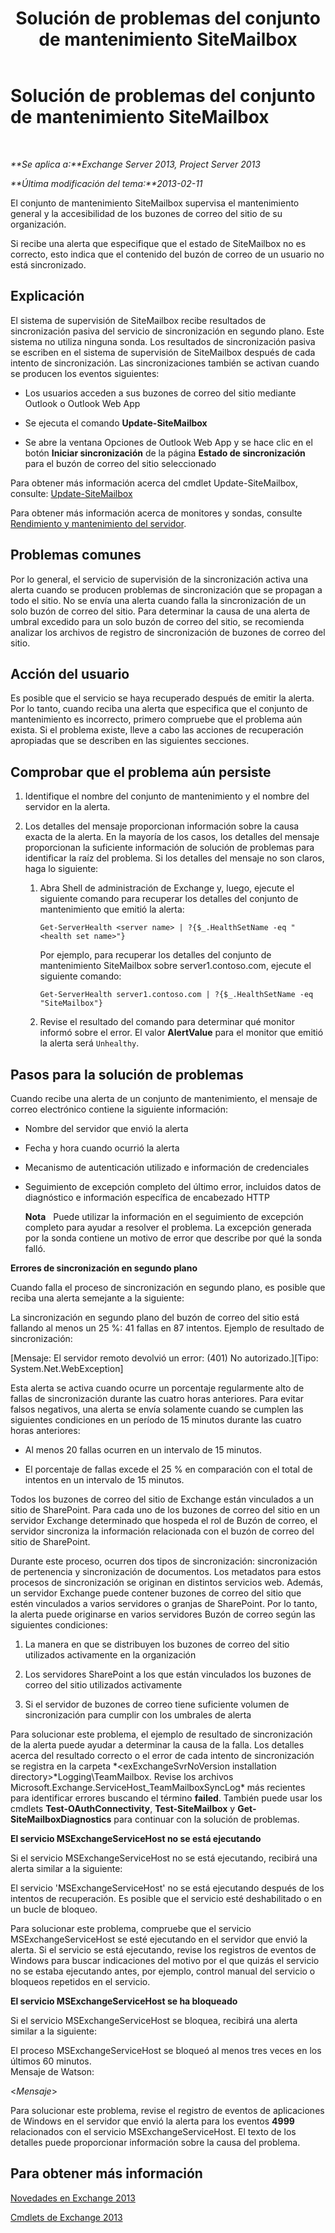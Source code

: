﻿---
title: Solución de problemas del conjunto de mantenimiento SiteMailbox
TOCTitle: Solución de problemas del conjunto de mantenimiento SiteMailbox
ms:assetid: ac00985c-c9a5-44bf-b152-4b99d8ae24ed
ms:mtpsurl: https://technet.microsoft.com/es-es/library/ms.exch.scom.sitemailbox(v=EXCHG.150)
ms:contentKeyID: 53181918
ms.date: 10/08/2015
mtps_version: v=EXCHG.150
ms.translationtype: HT
---

# Solución de problemas del conjunto de mantenimiento SiteMailbox

 

_**Se aplica a:**Exchange Server 2013, Project Server 2013_

_**Última modificación del tema:**2013-02-11_

El conjunto de mantenimiento SiteMailbox supervisa el mantenimiento general y la accesibilidad de los buzones de correo del sitio de su organización.

Si recibe una alerta que especifique que el estado de SiteMailbox no es correcto, esto indica que el contenido del buzón de correo de un usuario no está sincronizado.

## Explicación

El sistema de supervisión de SiteMailbox recibe resultados de sincronización pasiva del servicio de sincronización en segundo plano. Este sistema no utiliza ninguna sonda. Los resultados de sincronización pasiva se escriben en el sistema de supervisión de SiteMailbox después de cada intento de sincronización. Las sincronizaciones también se activan cuando se producen los eventos siguientes:

  - Los usuarios acceden a sus buzones de correo del sitio mediante Outlook o Outlook Web App

  - Se ejecuta el comando **Update-SiteMailbox**

  - Se abre la ventana Opciones de Outlook Web App y se hace clic en el botón **Iniciar sincronización** de la página **Estado de sincronización** para el buzón de correo del sitio seleccionado

Para obtener más información acerca del cmdlet Update-SiteMailbox, consulte: [Update-SiteMailbox](https://technet.microsoft.com/es-es/library/jj218690\(v=exchg.150\))

Para obtener más información acerca de monitores y sondas, consulte [Rendimiento y mantenimiento del servidor](https://technet.microsoft.com/es-es/library/jj150551\(v=exchg.150\)).

## Problemas comunes

Por lo general, el servicio de supervisión de la sincronización activa una alerta cuando se producen problemas de sincronización que se propagan a todo el sitio. No se envía una alerta cuando falla la sincronización de un solo buzón de correo del sitio. Para determinar la causa de una alerta de umbral excedido para un solo buzón de correo del sitio, se recomienda analizar los archivos de registro de sincronización de buzones de correo del sitio.

## Acción del usuario

Es posible que el servicio se haya recuperado después de emitir la alerta. Por lo tanto, cuando reciba una alerta que especifica que el conjunto de mantenimiento es incorrecto, primero compruebe que el problema aún exista. Si el problema existe, lleve a cabo las acciones de recuperación apropiadas que se describen en las siguientes secciones.

## Comprobar que el problema aún persiste

1.  Identifique el nombre del conjunto de mantenimiento y el nombre del servidor en la alerta.

2.  Los detalles del mensaje proporcionan información sobre la causa exacta de la alerta. En la mayoría de los casos, los detalles del mensaje proporcionan la suficiente información de solución de problemas para identificar la raíz del problema. Si los detalles del mensaje no son claros, haga lo siguiente:
    
    1.  Abra Shell de administración de Exchange y, luego, ejecute el siguiente comando para recuperar los detalles del conjunto de mantenimiento que emitió la alerta:
        
            Get-ServerHealth <server name> | ?{$_.HealthSetName -eq "<health set name>"}
        
        Por ejemplo, para recuperar los detalles del conjunto de mantenimiento SiteMailbox sobre server1.contoso.com, ejecute el siguiente comando:
        
            Get-ServerHealth server1.contoso.com | ?{$_.HealthSetName -eq "SiteMailbox"}
    
    2.  Revise el resultado del comando para determinar qué monitor informó sobre el error. El valor **AlertValue** para el monitor que emitió la alerta será `Unhealthy`.

## Pasos para la solución de problemas

Cuando recibe una alerta de un conjunto de mantenimiento, el mensaje de correo electrónico contiene la siguiente información:

  - Nombre del servidor que envió la alerta

  - Fecha y hora cuando ocurrió la alerta

  - Mecanismo de autenticación utilizado e información de credenciales

  - Seguimiento de excepción completo del último error, incluidos datos de diagnóstico e información específica de encabezado HTTP  
    
    **Nota**   Puede utilizar la información en el seguimiento de excepción completo para ayudar a resolver el problema. La excepción generada por la sonda contiene un motivo de error que describe por qué la sonda falló.

**Errores de sincronización en segundo plano**

Cuando falla el proceso de sincronización en segundo plano, es posible que reciba una alerta semejante a la siguiente:

La sincronización en segundo plano del buzón de correo del sitio está fallando al menos un 25 %: 41 fallas en 87 intentos. Ejemplo de resultado de sincronización:

\[Mensaje: El servidor remoto devolvió un error: (401) No autorizado.\]\[Tipo: System.Net.WebException\]

Esta alerta se activa cuando ocurre un porcentaje regularmente alto de fallas de sincronización durante las cuatro horas anteriores. Para evitar falsos negativos, una alerta se envía solamente cuando se cumplen las siguientes condiciones en un período de 15 minutos durante las cuatro horas anteriores:

  - Al menos 20 fallas ocurren en un intervalo de 15 minutos.

  - El porcentaje de fallas excede el 25 % en comparación con el total de intentos en un intervalo de 15 minutos.

Todos los buzones de correo del sitio de Exchange están vinculados a un sitio de SharePoint. Para cada uno de los buzones de correo del sitio en un servidor Exchange determinado que hospeda el rol de Buzón de correo, el servidor sincroniza la información relacionada con el buzón de correo del sitio de SharePoint.

Durante este proceso, ocurren dos tipos de sincronización: sincronización de pertenencia y sincronización de documentos. Los metadatos para estos procesos de sincronización se originan en distintos servicios web. Además, un servidor Exchange puede contener buzones de correo del sitio que estén vinculados a varios servidores o granjas de SharePoint. Por lo tanto, la alerta puede originarse en varios servidores Buzón de correo según las siguientes condiciones:

1.  La manera en que se distribuyen los buzones de correo del sitio utilizados activamente en la organización

2.  Los servidores SharePoint a los que están vinculados los buzones de correo del sitio utilizados activamente

3.  Si el servidor de buzones de correo tiene suficiente volumen de sincronización para cumplir con los umbrales de alerta

Para solucionar este problema, el ejemplo de resultado de sincronización de la alerta puede ayudar a determinar la causa de la falla. Los detalles acerca del resultado correcto o el error de cada intento de sincronización se registra en la carpeta *\<exExchangeSvrNoVersion installation directory\>*Logging\\TeamMailbox. Revise los archivos Microsoft.Exchange.ServiceHost\_TeamMailboxSyncLog\* más recientes para identificar errores buscando el término **failed**. También puede usar los cmdlets **Test-OAuthConnectivity**, **Test-SiteMailbox** y **Get-SiteMailboxDiagnostics** para continuar con la solución de problemas.

**El servicio MSExchangeServiceHost no se está ejecutando**

Si el servicio MSExchangeServiceHost no se está ejecutando, recibirá una alerta similar a la siguiente:

El servicio 'MSExchangeServiceHost' no se está ejecutando después de los intentos de recuperación. Es posible que el servicio esté deshabilitado o en un bucle de bloqueo.

Para solucionar este problema, compruebe que el servicio MSExchangeServiceHost se esté ejecutando en el servidor que envió la alerta. Si el servicio se está ejecutando, revise los registros de eventos de Windows para buscar indicaciones del motivo por el que quizás el servicio no se estaba ejecutando antes, por ejemplo, control manual del servicio o bloqueos repetidos en el servicio.

**El servicio MSExchangeServiceHost se ha bloqueado**

Si el servicio MSExchangeServiceHost se bloquea, recibirá una alerta similar a la siguiente:

El proceso MSExchangeServiceHost se bloqueó al menos tres veces en los últimos 60 minutos.  
Mensaje de Watson:

\<*Mensaje*\>

Para solucionar este problema, revise el registro de eventos de aplicaciones de Windows en el servidor que envió la alerta para los eventos **4999** relacionados con el servicio MSExchangeServiceHost. El texto de los detalles puede proporcionar información sobre la causa del problema.

## Para obtener más información

[Novedades en Exchange 2013](https://technet.microsoft.com/es-es/library/jj150540\(v=exchg.150\))

[Cmdlets de Exchange 2013](https://technet.microsoft.com/es-es/library/bb124413\(v=exchg.150\))

